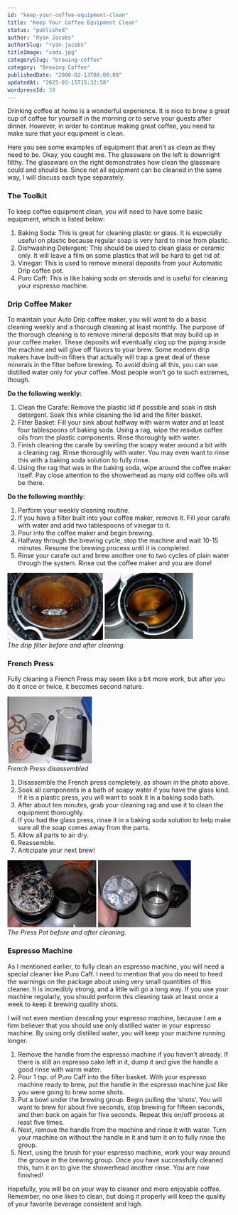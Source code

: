 ```yaml
---
id: "keep-your-coffee-equipment-clean"
title: "Keep Your Coffee Equipment Clean"
status: "published"
author: "Ryan Jacobs"
authorSlug: "ryan-jacobs"
titleImage: "soda.jpg"
categorySlug: "brewing-coffee"
category: "Brewing Coffee"
publishedDate: "2000-02-13T08:00:00"
updatedAt: "2025-03-15T15:32:58"
wordpressId: 39
---
```


Drinking coffee at home is a wonderful experience. It is nice to brew a great cup of coffee for yourself in the morning or to serve your guests after dinner. However, in order to continue making great coffee, you need to make sure that your equipment is clean.

Here you see some examples of equipment that aren’t as clean as they need to be. Okay, you caught me. The glassware on the left is downright filthy. The glassware on the right demonstrates how clean the glassware could and should be. Since not all equipment can be cleaned in the same way, I will discuss each type separately.

### The Toolkit

To keep coffee equipment clean, you will need to have some basic equipment, which is listed below:

1.  Baking Soda: This is great for cleaning plastic or glass. It is especially useful on plastic because regular soap is very hard to rinse from plastic.
2.  Dishwashing Detergent: This should be used to clean glass or ceramic only. It will leave a film on some plastics that will be hard to get rid of.
3.  Vinegar: This is used to remove mineral deposits from your Automatic Drip coffee pot.
4.  Puro Caff: This is like baking soda on steroids and is useful for cleaning your espresso machine.

### Drip Coffee Maker

To maintain your Auto Drip coffee maker, you will want to do a basic cleaning weekly and a thorough cleaning at least monthly. The purpose of the thorough cleaning is to remove mineral deposits that may build up in your coffee maker. These deposits will eventually clog up the piping inside the machine and will give off flavors to your brew. Some modern drip makers have built-in filters that actually will trap a great deal of these minerals in the filter before brewing. To avoid doing all this, you can use distilled water only for your coffee. Most people won’t go to such extremes, though.

**Do the following weekly:**

1.  Clean the Carafe: Remove the plastic lid if possible and soak in dish detergent. Soak this while cleaning the lid and the filter basket.
2.  Filter Basket: Fill your sink about halfway with warm water and at least four tablespoons of baking soda. Using a rag, wipe the residue coffee oils from the plastic components. Rinse thoroughly with water.
3.  Finish cleaning the carafe by swirling the soapy water around a bit with a cleaning rag. Rinse thoroughly with water. You may even want to rinse this with a baking soda solution to fully rinse.
4.  Using the rag that was in the baking soda, wipe around the coffee maker itself. Pay close attention to the showerhead as many old coffee oils will be there.

**Do the following monthly:**

1.  Perform your weekly cleaning routine.
2.  If you have a filter built into your coffee maker, remove it. Fill your carafe with water and add two tablespoons of vinegar to it.
3.  Pour into the coffee maker and begin brewing.
4.  Halfway through the brewing cycle, stop the machine and wait 10-15 minutes. Resume the brewing process until it is completed.
5.  Rinse your carafe out and brew another one to two cycles of plain water through the system. Rinse out the coffee maker and you are done!

![dirty filter](dirty_filter.jpg) ![clean basket](clean_basket.jpg)  
*The drip filter before and after cleaning.*

### French Press

Fully cleaning a French Press may seem like a bit more work, but after you do it once or twice, it becomes second nature.

![french press disassembled](press.jpg)  
*French Press disassembled*

1.  Disassemble the French press completely, as shown in the photo above.
2.  Soak all components in a bath of soapy water if you have the glass kind. If it is a plastic press, you will want to soak it in a baking soda bath.
3.  After about ten minutes, grab your cleaning rag and use it to clean the equipment thoroughly.
4.  If you had the glass press, rinse it in a baking soda solution to help make sure all the soap comes away from the parts.
5.  Allow all parts to air dry.
6.  Reassemble.
7.  Anticipate your next brew!

![dirty press](dirty_press.jpg) ![clean press](clean_press.jpg)  
*The Press Pot before and after cleaning.*

### Espresso Machine

As I mentioned earlier, to fully clean an espresso machine, you will need a special cleaner like Puro Caff. I need to mention that you do need to heed the warnings on the package about using very small quantities of this cleaner. It is incredibly strong, and a little will go a long way. If you use your machine regularly, you should perform this cleaning task at least once a week to keep it brewing quality shots.

I will not even mention descaling your espresso machine, because I am a firm believer that you should use only distilled water in your espresso machine. By using only distilled water, you will keep your machine running longer.

1.  Remove the handle from the espresso machine if you haven’t already. If there is still an espresso cake left in it, dump it and give the handle a good rinse with warm water.
2.  Pour 1 tsp. of Puro Caff into the filter basket. With your espresso machine ready to brew, put the handle in the espresso machine just like you were going to brew some shots.
3.  Put a bowl under the brewing group. Begin pulling the ‘shots’. You will want to brew for about five seconds, stop brewing for fifteen seconds, and then back on again for five seconds. Repeat this on/off process at least five times.
4.  Next, remove the handle from the machine and rinse it with water. Turn your machine on without the handle in it and turn it on to fully rinse the group.
5.  Next, using the brush for your espresso machine, work your way around the groove in the brewing group. Once you have successfully cleaned this, turn it on to give the showerhead another rinse. You are now finished!

Hopefully, you will be on your way to cleaner and more enjoyable coffee. Remember, no one likes to clean, but doing it properly will keep the quality of your favorite beverage consistent and high.
